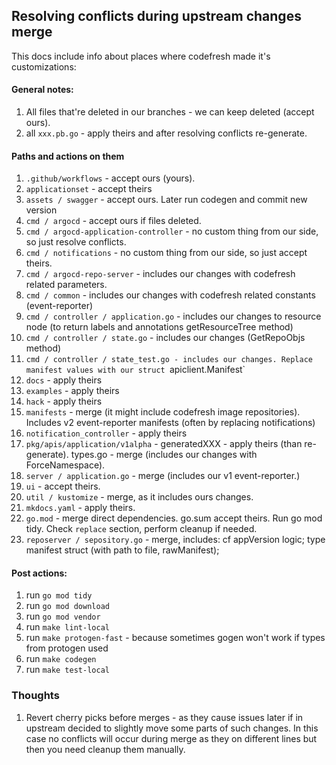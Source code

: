 ## Resolving conflicts during upstream changes merge 

This docs include info about places where codefresh made it's customizations:

#### General notes:
1. All files that're deleted in our branches - we can keep deleted (accept ours).
2. all `xxx.pb.go` - apply theirs and after resolving conflicts re-generate.

#### Paths and actions on them
1. `.github/workflows` - accept ours (yours).
2. `applicationset` - accept theirs
3. `assets / swagger` - accept ours. Later run codegen and commit new version
4. `cmd / argocd` - accept ours if files deleted.
5. `cmd / argocd-application-controller` - no custom thing from our side, so just resolve conflicts.
6. `cmd / notifications` - no custom thing from our side, so just accept theirs.
7. `cmd / argocd-repo-server` - includes our changes with codefresh related parameters.
8. `cmd / common` - includes our changes with codefresh related constants (event-reporter)
9. `cmd / controller / application.go` - includes our changes to resource node (to return labels and annotations getResourceTree method)
10. `cmd / controller / state.go` - includes our changes (GetRepoObjs method)
11. `cmd / controller / state_test.go - includes our changes. Replace manifest values with our struct `apiclient.Manifest`
12. `docs` - apply theirs
13. `examples` - apply theirs
14. `hack` - apply theirs
15. `manifests` - merge (it might include codefresh image repositories). Includes v2 event-reporter manifests (often by replacing notifications)
16. `notification_controller` - apply theirs
17. `pkg/apis/application/v1alpha` - generatedXXX - apply theirs (than re-generate). types.go  - merge (includes our changes with ForceNamespace).
18. `server / application.go` - merge (includes our v1 event-reporter.)
19. `ui` - accept theirs.
20. `util / kustomize` - merge, as it includes ours changes.
21. `mkdocs.yaml` - apply theirs.
22. `go.mod` - merge direct dependencies. go.sum accept theirs. Run go mod tidy. Check `replace` section, perform cleanup if needed.
23. `reposerver / sepository.go` - merge, includes: cf appVersion logic; type manifest struct (with path to file, rawManifest);


#### Post actions:
1. run `go mod tidy`
2. run `go mod download`
3. run `go mod vendor`
4. run `make lint-local`
5. run `make protogen-fast` - because sometimes gogen won't work if types from protogen used
6. run `make codegen`
7. run `make test-local`

### Thoughts

1. Revert cherry picks before merges - as they cause issues later if in upstream decided to slightly move some parts of such changes. In this case no conflicts will occur during merge as they on different lines but then you need cleanup them manually.